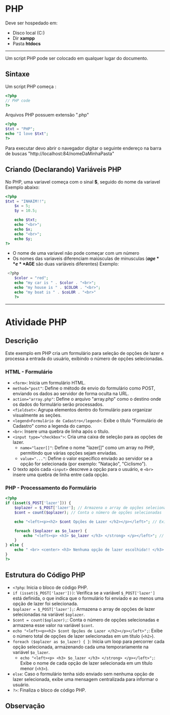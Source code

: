 # PHP 


Deve ser hospedado em:
- Disco local (C:)
- Dir **xampp**
- Pasta **htdocs**
---

Um script PHP pode ser colocado em qualquer lugar do documento.

## Sintaxe 

Um script PHP começa <?php e termina com  ?>:
``````php
<?php
// PHP code
?>
``````
Arquivos PHP possuem extensão ".php"
``````php
<?php
$txt = "PHP";
echo "I love $txt";
?>
``````
Para executar devo abrir o navegador digitar o seguinte endereço na barra de buscas
"http://localhost:84/nomeDaMinhaPasta"

## Criando (Declarando) Variáveis PHP 
No PHP, uma variavel começa com o sinal **$**, seguido do nome da variavel 
Exemplo abaixo: 
``````php
<?php
$txt = "INHAIM!!";
    $x = 5;
    $y = 10.5;

    echo $txt;
    echo "<br>";
    echo $x;
    echo "<br>";
    echo $y;
?>
``````
- O nome de uma variavel não pode começar com um número
- Os nomes das variaveis diferenciam maiúsculas de minusculas (**$age** e **$AGE** são duas variáveis diferentes)
Exemplo: 
``````php
 <?php
    $color = "red";
    echo "my car is " . $color . "<br>";
    echo "my house is " . $COLOR . "<br>";
    echo "my boat is " . $coLOR . "<br>"
    ?> 
``````
---

# Atividade PHP

## Descrição
Este exemplo em PHP cria um formulário para seleção de opções de lazer e processa a entrada do usuário, exibindo o número de opções selecionadas.

### HTML - Formulário

- `<form>`: Inicia um formulário HTML.
- `method="post"`: Define o método de envio do formulário como POST, enviando os dados ao servidor de forma oculta na URL.
- `action="array.php"`: Define o arquivo "array.php" como o destino onde os dados do formulário serão processados.
- `<fieldset>`: Agrupa elementos dentro do formulário para organizar visualmente as seções.
- `<legend>Formulário de Cadastro</legend>`: Exibe o título "Formulário de Cadastro" como a legenda do campo.
- `<br>`: Insere uma quebra de linha após o título.
- `<input type="checkbox">`: Cria uma caixa de seleção para as opções de lazer.
  - `name="lazer[]"`: Define o nome "lazer[]" como um array no PHP, permitindo que várias opções sejam enviadas.
  - `value="..."`: Define o valor específico enviado ao servidor se a opção for selecionada (por exemplo: "Natação", "Ciclismo").
- O texto após cada `<input>` descreve a opção para o usuário, e `<br>` insere uma quebra de linha entre cada opção.

### PHP - Processamento do Formulário

```php
<?php
if (isset($_POST['lazer'])) {
    $oplazer = $_POST['lazer']; // Armazena o array de opções selecionadas
    $cont = count($oplazer); // Conta o número de opções selecionadas

    echo "<left><p><h2> $cont Opções de Lazer </h2></p></left>"; // Exibe o número de opções selecionadas

    foreach ($oplazer as $o_lazer) {
        echo "<left><p> <h3> $o_lazer </h3> </strong> </p></left>"; // Exibe cada opção de lazer selecionada
    }
} else {
    echo " <br> <center> <h3> Nenhuma opção de lazer escolhida!! </h3> </center>"; // Mensagem se nenhuma opção for selecionada
}
?>
```
## Estrutura do Código PHP

- `<?php`: Inicia o bloco de código PHP.
- `if (isset($_POST['lazer']))`: Verifica se a variável `$_POST['lazer']` está definida, o que indica que o formulário foi enviado e ao menos uma opção de lazer foi selecionada.
- `$oplazer = $_POST['lazer'];`: Armazena o array de opções de lazer selecionadas na variável `$oplazer`.
- `$cont = count($oplazer);`: Conta o número de opções selecionadas e armazena esse valor na variável `$cont`.
- `echo "<left><p><h2> $cont Opções de Lazer </h2></p></left>";`: Exibe o número total de opções de lazer selecionadas em um título (`<h2>`).
- `foreach ($oplazer as $o_lazer) { }`: Inicia um loop para percorrer cada opção selecionada, armazenando cada uma temporariamente na variável `$o_lazer`.
  - `echo "<left><p> <h3> $o_lazer </h3> </strong> </p></left>";`: Exibe o nome de cada opção de lazer selecionada em um título menor (`<h3>`).
- `else`: Caso o formulário tenha sido enviado sem nenhuma opção de lazer selecionada, exibe uma mensagem centralizada para informar o usuário.
- `?>`: Finaliza o bloco de código PHP.

## Observação

